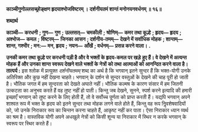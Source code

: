 **काञ्चीगुणोल्लसच्छ्रोङ्क्षण हृदयाश्भोजविष्टरम् ।** **दर्शनीयतमं शान्तं मनोनयनवर्धनम् ॥ १६॥** 

**शब्दार्थ** 

**काञ्ची—** **करधनी** **; गुण—** **गुण** **; उल्लसत्—** **चमकीली** **; श्रोणिम्—** **कमर तथा कूल्हे** **; हृदय—** **हृदय** **; अश्भोज—** **कमल** **;** **विष्टरम्—** **जिनका आसन** **; दर्शनीय-तमम्—** **देखने में सर्वाधिक मोहक** **; शान्तम्—** **शान्त, गश्भीर** **; मन:—** **मन, हृदय** **;** **नयन—** **आँखें** **; वर्धनम्—** **प्रसन्न करने वाला।** **.** 

**उनकी कमर तथा कूल्हे पर करधनी पड़ी है और वे भक्तों के हृदय-कमल पर खड़े** **हुए हैं। वे देखने में अत्यन्त मोहक हैं और उनका शान्त स्वरूप देखने वाले भक्तों के नेत्रों** **को तथा आत्माओं को आनन्दित करने वाला है।** **तात्पर्य :** इस श्लोक में प्रत्युक्त *दर्शनीयतमम्* शब्द का अर्थ है कि भगवान् इतने सुन्दर हैं कि भक्त-योगी उनके अतिरिक्त और कुछ नहीं देखना चाहते। भगवान् के दर्शन से सुन्दर वस्तुओं के देखने की चाह पूरी हो जाती है। भौतिक जगत में हम सुन्दरता को देखते अघाते नहीं। भौतिक कल्मष के कारण संसार में हम जितनी उत्कटता का अनुभव करते हैं वह तुष्ट नहीं हो पाती। किन्तु जब देखने, सुनने, स्पर्श करने इत्यादि की हमारी इच्छाएँ भगवान् को तुष्ट करने के लिए होती हैं, तो वे सर्वोच्च पूर्णता को प्राप्त करती हैं। यद्यपि भगवान् अपने शाश्वत रूप में भक्त के हृदय को इतने सुन्दर तथा मोहक लगने वाले होते हैं, किन्तु वह रूप निॢवशेषवादियों को, जो उनके निराकार रूप का चिन्तन करना चाहते हैं, आकृष्ट नहीं कर पाता। ऐसा निराकार ध्यान व्यर्थ का श्रम है। वास्तविक योगी अपने अधखुले नेत्रों को किसी शून्य या निराकार में स्थिर न करके भगवान् के स्वरूप पर स्थिर करते हैं।  